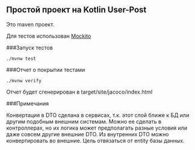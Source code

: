 ## Простой проект на Kotlin User-Post

Это maven проект.

Для тестов использован [Mockito](https://site.mockito.org/)

###Запуск тестов

```shell
./mvnw test
```



###Отчет о покрытии тестами

````shell
./mvnw verify
````

Отчет будет сгенерирован в target/site/jacoco/index.html

###Примечания

Конвертация в DTO сделана в сервисах, т.к. этот слой ближе к БД или другим подобным внешним системам. Можно ее сделать в контроллерах, но их логика может предполагать разные условия или даже совсем другие внешние DTO. Из внутренних DTO можно конвертировать во внешние. Цель отвязаться от entity базы данных.  